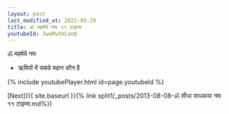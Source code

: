 ```yaml
---
layout: post
last_modified_at: 2021-03-29
title: ॐ महर्षये नमः ११ टाइम्स
youtubeId: JweMvXXCanQ
---
```

 
 
 ॐ महर्षये नमः  
 
 -  ऋषियों में सबसे महान कौन है 
 
  
 
  
 
 
 
 
 
 


{% include youtubePlayer.html id=page.youtubeId %}
 
[Next]({{ site.baseurl }}{% link  split1/_posts/2013-08-08-ॐ सीधा साधकया नमः ११ टाइम्स.md%})
 

